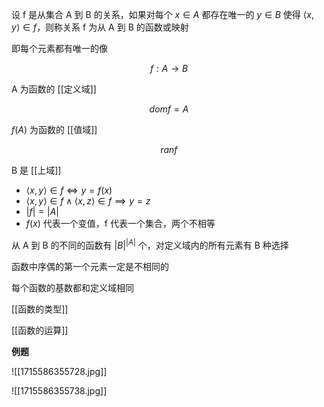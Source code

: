 ---
---

设 f 是从集合 A 到 B 的关系，如果对每个 $x \in A$ 都存在唯一的 $y \in B$ 使得 $\langle x,y \rangle \in f$，则称关系 f 为从 A 到 B 的函数或映射

即每个元素都有唯一的像

$$
f:A \to B
$$

A 为函数的 [[定义域]]

$$
dom f = A
$$

$f(A)$ 为函数的 [[值域]]

$$
ran f
$$

B 是 [[上域]]

- $\langle x,y \rangle \in f \iff y = f(x)$
- $\langle x,y \rangle\in f \wedge \langle x,z \rangle \in f \implies y=z$
- $|f|=|A|$
- $f(x)$ 代表一个变值，f 代表一个集合，两个不相等

从 A 到 B 的不同的函数有 $|B|^{|A|}$ 个，对定义域内的所有元素有 B 种选择

函数中序偶的第一个元素一定是不相同的

每个函数的基数都和定义域相同

[[函数的类型]]

[[函数的运算]]

**例题**

![[1715586355728.jpg]]

![[1715586355738.jpg]]
